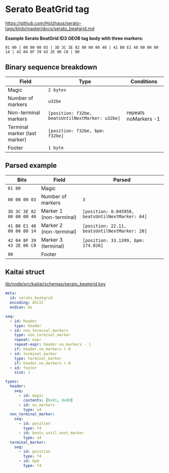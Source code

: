 # Serato BeatGrid tag

https://github.com/Holzhaus/serato-tags/blob/master/docs/serato_beatgrid.md

**Example Serato BeatGrid ID3 GEOB tag body with three markers:**

```
01 00 | 00 00 00 03 | 3D 3C 3E 82 00 00 00 40 | 41 B0 E1 48 00 00 00 14 | 42 04 8F 39 43 2E 06 C8 | 00
```

## Binary sequence breakdown

| Field                         | Type                                             | Conditions           |
| ----------------------------- | ------------------------------------------------ | -------------------- |
| Magic                         | `2 bytes`                                        |                      |
| Number of markers             | `u32be`                                          |                      |
| Non-terminal markers          | `[position: f32be, beatsUntilNextMarker: u32be]` | repeats noMarkers -1 |
| Terminal marker (last marker) | `[position: f32be, bpm: f32be]`                  |                      |
| Footer                        | `1 byte`                                         |                      |

## Parsed example

| Bits                      | Field                   | Parsed                                           |
| ------------------------- | ----------------------- | ------------------------------------------------ |
| `01 00`                   | Magic                   |                                                  |
| `00 00 00 03`             | Number of markers       | `3`                                              |
| `3D 3C 3E 82 00 00 00 40` | Marker 1 (non-terminal) | `[position: 0.045958, beatsUntilNextMarker: 64]` |
| `41 B0 E1 48 00 00 00 14` | Marker 2 (non-terminal) | `[position: 22.11, beatsUntilNextMarker: 20]`    |
| `42 04 8F 39 43 2E 06 C8` | Marker 3 (terminal)     | `[position: 33.1399, bpm: 174.026]`              |
| `00`                      | Footer                  |                                                  |

## Kaitai struct

[lib/node/src/kaitai/schemas/serato_beatgrid.ksy](lib/node/src/kaitai/schemas/serato_beatgrid.ksy)

```yaml
meta:
  id: serato_beatgrid
  encoding: ASCII
  endian: be

seq:
  - id: header
    type: header
  - id: non_terminal_markers
    type: non_terminal_marker
    repeat: expr
    repeat-expr: header.no_markers - 1
    if: header.no_markers > 0
  - id: terminal_marker
    type: terminal_marker
    if: header.no_markers > 0
  - id: footer
    size: 1

types:
  header:
    seq:
      - id: magic
        contents: [0x01, 0x00]
      - id: no_markers
        type: u4
  non_terminal_marker:
    seq:
      - id: position
        type: f4
      - id: beats_until_next_marker
        type: u4
  terminal_marker:
    seq:
      - id: position
        type: f4
      - id: bpm
        type: f4
```
